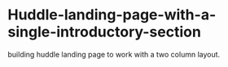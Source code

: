 # Huddle-landing-page-with-a-single-introductory-section
building huddle landing page to work with a two column layout.
